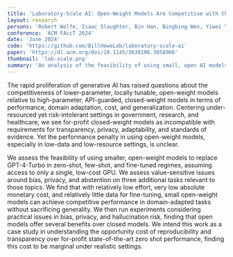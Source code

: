 ```yaml
---
title: 'Laboratory-Scale AI: Open-Weight Models Are Competitive with ChatGPT Even Under Low-Resource Conditions'
layout: research
persons: 'Robert Wolfe, Isaac Slaughter, Bin Han, Bingbing Wen, Yiwei Yang, Lucas Rosenblatt, Bernease Herman, Eva Brown, Zening Qu, Nic Weber, and Bill Howe'
conference: 'ACM FAccT 2024'
date: 'June 2024'
code: 'https://github.com/BillHoweLab/laboratory-scale-ai'
paper: 'https://dl.acm.org/doi/10.1145/3630106.3658966'
thumbnail: 'lab-scale.png'
summary: 'An analysis of the feasibility of using small, open AI models as opposed to large, closed models.'
---
```


The rapid proliferation of generative AI has raised questions about the competitiveness of lower-parameter, locally tunable, open-weight models relative to high-parameter, API-guarded, closed-weight models in terms of performance, domain adaptation, cost, and generalization. Centering under-resourced yet risk-intolerant settings in government, research, and healthcare, we see for-profit closed-weight models as incompatible with requirements for transparency, privacy, adaptability, and standards of evidence. Yet the performance penalty in using open-weight models, especially in low-data and low-resource settings, is unclear.

We assess the feasibility of using smaller, open-weight models to replace GPT-4-Turbo in zero-shot, few-shot, and fine-tuned regimes, assuming access to only a single, low-cost GPU. We assess value-sensitive issues around bias, privacy, and abstention on three additional tasks relevant to those topics. We find that with relatively low effort, very low absolute monetary cost, and relatively little data for fine-tuning, small open-weight models can achieve competitive performance in domain-adapted tasks without sacrificing generality. We then run experiments considering practical issues in bias, privacy, and hallucination risk, finding that open models offer several benefits over closed models. We intend this work as a case study in understanding the opportunity cost of reproducibility and transparency over for-profit state-of-the-art zero shot performance, finding this cost to be marginal under realistic settings.